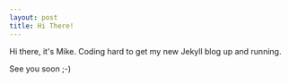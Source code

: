 ```yaml
---
layout: post
title: Hi There!
---
```


Hi there, it's Mike. Coding hard to get my new Jekyll blog up and running.

See you soon ;-)